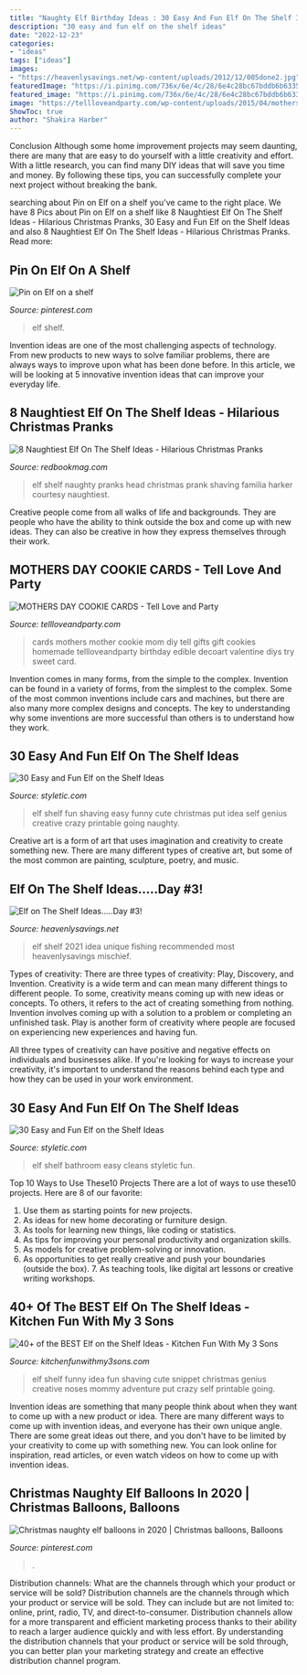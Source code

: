 ```yaml
---
title: "Naughty Elf Birthday Ideas : 30 Easy And Fun Elf On The Shelf Ideas"
description: "30 easy and fun elf on the shelf ideas"
date: "2022-12-23"
categories:
- "ideas"
tags: ["ideas"]
images:
- "https://heavenlysavings.net/wp-content/uploads/2012/12/005done2.jpg"
featuredImage: "https://i.pinimg.com/736x/6e/4c/28/6e4c28bc67bddb6b6335a399bd650c4d.jpg"
featured_image: "https://i.pinimg.com/736x/6e/4c/28/6e4c28bc67bddb6b6335a399bd650c4d.jpg"
image: "https://tellloveandparty.com/wp-content/uploads/2015/04/mothers-day-cookies1.jpg"
ShowToc: true
author: "Shakira Harber"
---
```



Conclusion
Although some home improvement projects may seem daunting, there are many that are easy to do yourself with a little creativity and effort. With a little research, you can find many DIY ideas that will save you time and money. By following these tips, you can successfully complete your next project without breaking the bank.

	

		
searching about Pin on Elf on a shelf you've came to the right place. We have 8 Pics about Pin on Elf on a shelf like 8 Naughtiest Elf On The Shelf Ideas - Hilarious Christmas Pranks, 30 Easy and Fun Elf on the Shelf Ideas and also 8 Naughtiest Elf On The Shelf Ideas - Hilarious Christmas Pranks. Read more:
		
    
## Pin On Elf On A Shelf

<img loading=lazy src="https://i.pinimg.com/736x/d5/92/48/d592481e6bda4e194360556afc198e37.jpg" onerror="this.onerror=null;this.src='https://tse3.mm.bing.net/th?id=OIP.mBBYRsEBHENLAsceiYLzcAHaLH&amp;pid=15.1';" alt="Pin on Elf on a shelf">

_Source: pinterest.com_

>elf shelf. 

	

Invention ideas are one of the most challenging aspects of technology. From new products to new ways to solve familiar problems, there are always ways to improve upon what has been done before. In this article, we will be looking at 5 innovative invention ideas that can improve your everyday life.

    
## 8 Naughtiest Elf On The Shelf Ideas - Hilarious Christmas Pranks

<img loading=lazy src="https://hips.hearstapps.com/rbk.h-cdn.co/assets/cm/14/50/1600x2142/548b83c327e86_-_rbk-naughty-elf-shaved-head-s2.jpg?resize=480:*" onerror="this.onerror=null;this.src='https://tse3.mm.bing.net/th?id=OIP.1URFRph2rdngZ7d-LI4CYAHaJ6&amp;pid=15.1';" alt="8 Naughtiest Elf On The Shelf Ideas - Hilarious Christmas Pranks">

_Source: redbookmag.com_

>elf shelf naughty pranks head christmas prank shaving familia harker courtesy naughtiest. 

	

Creative people come from all walks of life and backgrounds. They are people who have the ability to think outside the box and come up with new ideas. They can also be creative in how they express themselves through their work.

    
## MOTHERS DAY COOKIE CARDS - Tell Love And Party

<img loading=lazy src="https://tellloveandparty.com/wp-content/uploads/2015/04/mothers-day-cookies1.jpg" onerror="this.onerror=null;this.src='https://tse3.mm.bing.net/th?id=OIP.zKXveI_EESrMlTK1xi08BQHaLH&amp;pid=15.1';" alt="MOTHERS DAY COOKIE CARDS - Tell Love and Party">

_Source: tellloveandparty.com_

>cards mothers mother cookie mom diy tell gifts gift cookies homemade tellloveandparty birthday edible decoart valentine diys try sweet card. 

	

Invention comes in many forms, from the simple to the complex.
Invention can be found in a variety of forms, from the simplest to the complex. Some of the most common inventions include cars and machines, but there are also many more complex designs and concepts. The key to understanding why some inventions are more successful than others is to understand how they work.

    
## 30 Easy And Fun Elf On The Shelf Ideas

<img loading=lazy src="http://styletic.com/wp-content/uploads/2015/12/elf-on-the-shelf-ideas/17-elf-on-the-shelf-ideas.jpg" onerror="this.onerror=null;this.src='https://tse4.mm.bing.net/th?id=OIP.6AMSBk3zHlNIbBSe9PEWFAHaLJ&amp;pid=15.1';" alt="30 Easy and Fun Elf on the Shelf Ideas">

_Source: styletic.com_

>elf shelf fun shaving easy funny cute christmas put idea self genius creative crazy printable going naughty. 

	

Creative art is a form of art that uses imagination and creativity to create something new. There are many different types of creative art, but some of the most common are painting, sculpture, poetry, and music.

    
## Elf On The Shelf Ideas.....Day #3!

<img loading=lazy src="https://heavenlysavings.net/wp-content/uploads/2012/12/005done2.jpg" onerror="this.onerror=null;this.src='https://tse3.mm.bing.net/th?id=OIP.cJPohOyeDeXk2a_gkoQY8gHaIR&amp;pid=15.1';" alt="Elf on The Shelf Ideas.....Day #3!">

_Source: heavenlysavings.net_

>elf shelf 2021 idea unique fishing recommended most heavenlysavings mischief. 

	

Types of creativity: There are three types of creativity: Play, Discovery, and Invention.
Creativity is a wide term and can mean many different things to different people. To some, creativity means coming up with new ideas or concepts. To others, it refers to the act of creating something from nothing.
Invention involves coming up with a solution to a problem or completing an unfinished task. Play is another form of creativity where people are focused on experiencing new experiences and having fun.

All three types of creativity can have positive and negative effects on individuals and businesses alike. If you're looking for ways to increase your creativity, it's important to understand the reasons behind each type and how they can be used in your work environment.

    
## 30 Easy And Fun Elf On The Shelf Ideas

<img loading=lazy src="http://styletic.com/wp-content/uploads/2015/12/elf-on-the-shelf-ideas/11-elf-on-the-shelf-ideas.jpg" onerror="this.onerror=null;this.src='https://tse1.mm.bing.net/th?id=OIP.GGl5_MSqcJDUz9PgUwEZaQHaMA&amp;pid=15.1';" alt="30 Easy and Fun Elf on the Shelf Ideas">

_Source: styletic.com_

>elf shelf bathroom easy cleans styletic fun. 

	

Top 10 Ways to Use These10 Projects
There are a lot of ways to use these10 projects. Here are 8 of our favorite:
1. Use them as starting points for new projects.
2. As ideas for new home decorating or furniture design.
3. As tools for learning new things, like coding or statistics.
4. As tips for improving your personal productivity and organization skills.
5. As models for creative problem-solving or innovation.
6. As opportunities to get really creative and push your boundaries (outside the box).      7. As teaching tools, like digital art lessons or creative writing workshops. 
    
## 40+ Of The BEST Elf On The Shelf Ideas - Kitchen Fun With My 3 Sons

<img loading=lazy src="http://kitchenfunwithmy3sons.com/wp-content/uploads/2016/11/The-Best-Elf-On-The-Shelf-Ideas-9-1.jpg" onerror="this.onerror=null;this.src='https://tse1.mm.bing.net/th?id=OIP.jag6VjerBaeeNeomQGBB6gHaLI&amp;pid=15.1';" alt="40+ of the BEST Elf on the Shelf Ideas - Kitchen Fun With My 3 Sons">

_Source: kitchenfunwithmy3sons.com_

>elf shelf funny idea fun shaving cute snippet christmas genius creative noses mommy adventure put crazy self printable going. 

	

Invention ideas are something that many people think about when they want to come up with a new product or idea. There are many different ways to come up with invention ideas, and everyone has their own unique angle. There are some great ideas out there, and you don't have to be limited by your creativity to come up with something new. You can look online for inspiration, read articles, or even watch videos on how to come up with invention ideas.

    
## Christmas Naughty Elf Balloons In 2020 | Christmas Balloons, Balloons

<img loading=lazy src="https://i.pinimg.com/736x/6e/4c/28/6e4c28bc67bddb6b6335a399bd650c4d.jpg" onerror="this.onerror=null;this.src='https://tse4.mm.bing.net/th?id=OIP.IEFm2gXj6N087vItdoQr7AHaFi&amp;pid=15.1';" alt="Christmas naughty elf balloons in 2020 | Christmas balloons, Balloons">

_Source: pinterest.com_

>. 

	

Distribution channels: What are the channels through which your product or service will be sold?
Distribution channels are the channels through which your product or service will be sold. They can include but are not limited to: online, print, radio, TV, and direct-to-consumer. Distribution channels allow for a more transparent and efficient marketing process thanks to their ability to reach a larger audience quickly and with less effort. By understanding the distribution channels that your product or service will be sold through, you can better plan your marketing strategy and create an effective distribution channel program.


